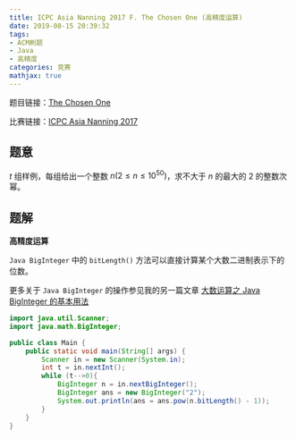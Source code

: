 ```yaml
---
title: ICPC Asia Nanning 2017 F. The Chosen One (高精度运算)
date: 2019-08-15 20:39:32
tags:
- ACM刷题
- Java
- 高精度
categories: 竞赛
mathjax: true
---
```


题目链接：[The Chosen One](https://nanti.jisuanke.com/t/A1535)

比赛链接：[ICPC Asia Nanning 2017](https://www.jisuanke.com/contest/3107?view=challenges)

## 题意

$t$ 组样例，每组给出一个整数 $n(2\le n\le 10^{50})$，求不大于 $n$ 的最大的 $2$ 的整数次幂。

## 题解

**高精度运算**

`Java BigInteger` 中的 `bitLength()` 方法可以直接计算某个大数二进制表示下的位数。

更多关于 `Java BigInteger` 的操作参见我的另一篇文章 [大数运算之 Java BigInteger 的基本用法](https://wutao18.github.io/2019/08/15/%E5%A4%A7%E6%95%B0%E8%BF%90%E7%AE%97%E4%B9%8B-Java-BigInteger-%E7%9A%84%E5%9F%BA%E6%9C%AC%E7%94%A8%E6%B3%95/#more)

```java
import java.util.Scanner;
import java.math.BigInteger;

public class Main {
    public static void main(String[] args) {
        Scanner in = new Scanner(System.in);
        int t = in.nextInt();
        while (t-->0){
            BigInteger n = in.nextBigInteger();
            BigInteger ans = new BigInteger("2");
            System.out.println(ans = ans.pow(n.bitLength() - 1));
        }
    }
}
```